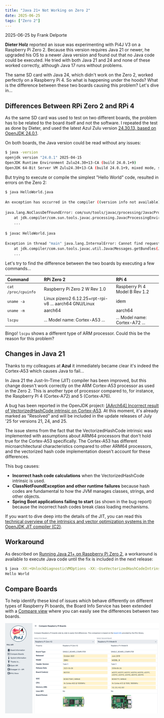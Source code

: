 ```yaml
---
title: "Java 21+ Not Working on Zero 2"
date: 2025-06-25
tags: ["Zero 2"]
---
```


2025-06-25 by Frank Delporte

**Dieter Holz** reported an issue was experimenting with Pi4J V3 on a Raspberry Pi Zero 2. Because this version requires Java 21 or newer, he upgraded his OS to a newer Java version and found out that no Java code could be executed. He tried with both Java 21 and 24 and none of these worked correctly, although Java 17 runs without problems. 

The same SD card with Java 24, which didn't work on the Zero 2, worked perfectly on a Raspberry Pi 4. So what is happening under the hoods? What is the difference between these two boards causing this problem? Let's dive in...

## Differences Between RPi Zero 2 and RPi 4

As the same SD card was used to test on two different boards, the problem has to be related to the board itself and not the software. I repeated the test as done by Dieter, and used the latest Azul Zulu version [24.30.13, based on OpenJDK 24.0.1](https://www.azul.com/downloads/?version=java-24&os=linux&architecture=arm-64-bit&package=jdk-fx#zulu).

On both boards, the Java version could be read without any issues:

```bash
$ java -version
openjdk version "24.0.1" 2025-04-15
OpenJDK Runtime Environment Zulu24.30+13-CA (build 24.0.1+9)
OpenJDK 64-Bit Server VM Zulu24.30+13-CA (build 24.0.1+9, mixed mode, sharing)
```

But trying to execute or compile the simplest "Hello World" code, resulted in errors on the Zero 2:

```bash
$ java HelloWorld.java

An exception has occurred in the compiler ((version info not available)). Please file a bug against the Java compiler via the Java bug reporting page (https://bugreport.java.com) after checking the Bug Database (https://bugs.java.com) for duplicates. Include your program, the following diagnostic, and the parameters passed to the Java compiler in your report. Thank you.

java.lang.NoClassDefFoundError: com/sun/tools/javac/processing/JavacProcessingEnvironment$DiscoveredProcessors
	at jdk.compiler/com.sun.tools.javac.processing.JavacProcessingEnvironment.initProcessorIterator(JavacProcessingEnvironment.java:331)
	...
	
$ javac HelloWorld.java

Exception in thread "main" java.lang.InternalError: Cannot find requested resource bundle for locale en_US
	at jdk.compiler/com.sun.tools.javac.util.JavacMessages.getBundles(JavacMessages.java:145)
	...
```

Let's try to find the difference between the two boards by executing a few commands...

| Command | RPi Zero 2 | RPi 4 |
| :--- | :--- | :--- |
| `cat /proc/cpuinfo` | Raspberry Pi Zero 2 W Rev 1.0 | Raspberry Pi 4 Model B Rev 1.2 |
| `uname -a` | Linux pizero2 6.12.25+rpt-rpi-v8 ... aarch64 GNU/Linux | idem |
| `uname -m`| aarch64 | aarch64 |
| `lscpu` | ... Model name: Cortex-A53 ... | ... Model name: Cortex-A72 ... |

Bingo! `lscpu` shows a different type of ARM processor. Could this be the reason for this problem?

## Changes in Java 21

Thanks to my colleagues at **Azul** it immediately became clear it's indeed the Cortex-A53 which causes Java to fail...

In Java 21 the Just-In-Time (JIT) compiler has been improved, but this change doesn't work correctly on the ARM Cortex-A53 processor as used in the Zero 2. This is another type of processor compared to, for instance, the Raspberry Pi 4 (Cortex-A72) and 5 (Cortex-A76).

A bug has been reported in the OpenJDK project: [[AArch64] Incorrect result of VectorizedHashCode intrinsic on Cortex-A53](https://bugs.openjdk.org/browse/JDK-8353237). At this moment, it's already marked as "Resolved" and will be included in the update releases of July '25 for versions 21, 24, and 25.

The issue stems from the fact that the VectorizedHashCode intrinsic was implemented with assumptions about ARM64 processors that don't hold true for the Cortex-A53 specifically. The Cortex-A53 has different microarchitectural characteristics compared to other ARM64 processors, and the vectorized hash code implementation doesn't account for these differences.

This bug causes:

* **Incorrect hash code calculations** when the VectorizedHashCode intrinsic is used.
* **ClassNotFoundException and other runtime failures** because hash codes are fundamental to how the JVM manages classes, strings, and other objects.
* **Spring Boot applications failing to start** (as shown in the bug report) because the incorrect hash codes break class loading mechanisms.

If you want to dive deep into the details of the JIT, you can read this [technical overview of the intrinsics and vector optimization systems in the OpenJDK JIT compiler (C2)](https://deepwiki.com/openjdk/jdk21u/3.2.2-intrinsics-and-vectorization).

## Workaround

As described on [Running Java 21+ on Raspberry Pi Zero 2](/documentation/java-for-arm/#running-java-21-on-raspberry-pi-zero-2), a workaround is available to execute Java code until the fix is included in the next release:

```bash
$ java -XX:+UnlockDiagnosticVMOptions -XX:-UseVectorizedHashCodeIntrinsic HelloWorld.java
Hello World
```

## Compare Boards

To help identify these kind of issues which behave differently on different types of Raspberry Pi boards, the Board Info Service has been extended with a [Compare view](https://api.pi4j.com/board-compare?board2=MODEL_4_B&board1=ZERO_V2) where you can easily see the differences between two boards.

![](/assets/blogs/api/compare-boards.png)
